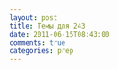 ```yaml
---
layout: post
title: Темы для 243
date: 2011-06-15T08:43:00
comments: true
categories: prep
---
```


